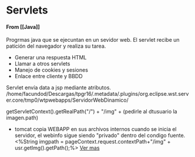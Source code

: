 # Servlets
#### From [[Java]]

Progrmas java que se ejecuntan en un sevidor web.
El servlet recibe un patición del navegador y realiza su tarea.
- Generar una respuesta HTML
- Llamar a otros servlets
- Manejo de cookies y sesiones
- Enlace entre cliente y BBDD


Servlet envía data a jsp mediante atributos.
/home/facundod/Descargas/tpgr16/.metadata/.plugins/org.eclipse.wst.server.core/tmp0/wtpwebapps/ServidorWebDinamico/

getServletContext().getRealPath("/") + "/img" + (pedirle al dtusuario la imagen.path)

+ tomcat copia WEBAPP en sus archivos internos cuando se inicia el servidor, el webinfo sigue siendo "privado" dentro del condigo fuente.
				                        <%String imgpath =  pageContext.request.contextPath+"/img" + usr.getImg().getPath();%>
				                                    <a href="ConsultaDeUsuario?id=<%=usr.getNickname()%>&listar=false" class="btn btn-primary">Ver mas</a>
